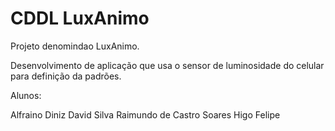 # CDDL LuxAnimo

Projeto denomindao LuxAnimo.

Desenvolvimento de aplicação que usa o sensor de luminosidade do celular para definição da padrões.

Alunos:

Alfraino Diniz
David Silva
Raimundo de Castro Soares
Higo Felipe



